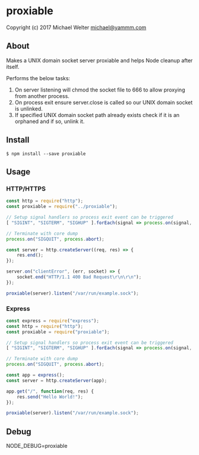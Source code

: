 # proxiable

Copyright (c) 2017 Michael Welter <michael@yammm.com>

## About

Makes a UNIX domain socket server proxiable and helps Node cleanup after itself.

Performs the below tasks:

1. On server listening will chmod the socket file to 666 to allow proxying from another process.
2. On process exit ensure server.close is called so our UNIX domain socket is unlinked.
3. If specified UNIX domain socket path already exists check if it is an orphaned and if so, unlink it.

## Install

    $ npm install --save proxiable

## Usage

### HTTP/HTTPS

```javascript
const http = require("http");
const proxiable = require("../proxiable");

// Setup signal handlers so process exit event can be triggered
[ "SIGINT", "SIGTERM", "SIGHUP" ].forEach(signal => process.on(signal, process.exit));

// Terminate with core dump
process.on("SIGQUIT", process.abort);

const server = http.createServer((req, res) => {
    res.end();
});

server.on("clientError", (err, socket) => {
    socket.end("HTTP/1.1 400 Bad Request\r\n\r\n");
});

proxiable(server).listen("/var/run/example.sock");
```

### Express

```javascript
const express = require("express");
const http = require("http");
const proxiable = require("proxiable");

// Setup signal handlers so process exit event can be triggered
[ "SIGINT", "SIGTERM", "SIGHUP" ].forEach(signal => process.on(signal, process.exit));

// Terminate with core dump
process.on("SIGQUIT", process.abort);

const app = express();
const server = http.createServer(app);

app.get("/", function(req, res) {
    res.send("Hello World!");
});

proxiable(server).listen("/var/run/example.sock");
```

## Debug

NODE_DEBUG=proxiable
